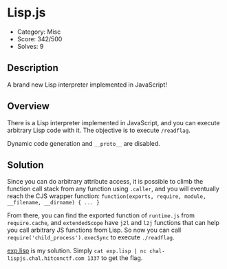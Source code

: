 # Lisp.js

* Category: Misc
* Score: 342/500
* Solves: 9

## Description

A brand new Lisp interpreter implemented in JavaScript!

## Overview

There is a Lisp interpreter implemented in JavaScript, and you can execute arbitrary Lisp code with it. The objective is to execute `/readflag`.

Dynamic code generation and `__proto__` are disabled.

## Solution

Since you can do arbitrary attribute access, it is possible to climb the function call stack from any function using `.caller`, and you will eventually reach the CJS wrapper function: `function(exports, require, module, __filename, __dirname) { ... }`

From there, you can find the exported function of `runtime.js` from `require.cache`, and `extendedScope` have `j2l` and `l2j` functions that can help you call arbitrary JS functions from Lisp. So now you can call `require('child_process').execSync` to execute `./readflag`.

[exp.lisp](./exp.lisp) is my solution. Simply `cat exp.lisp | nc chal-lispjs.chal.hitconctf.com 1337` to get the flag.
